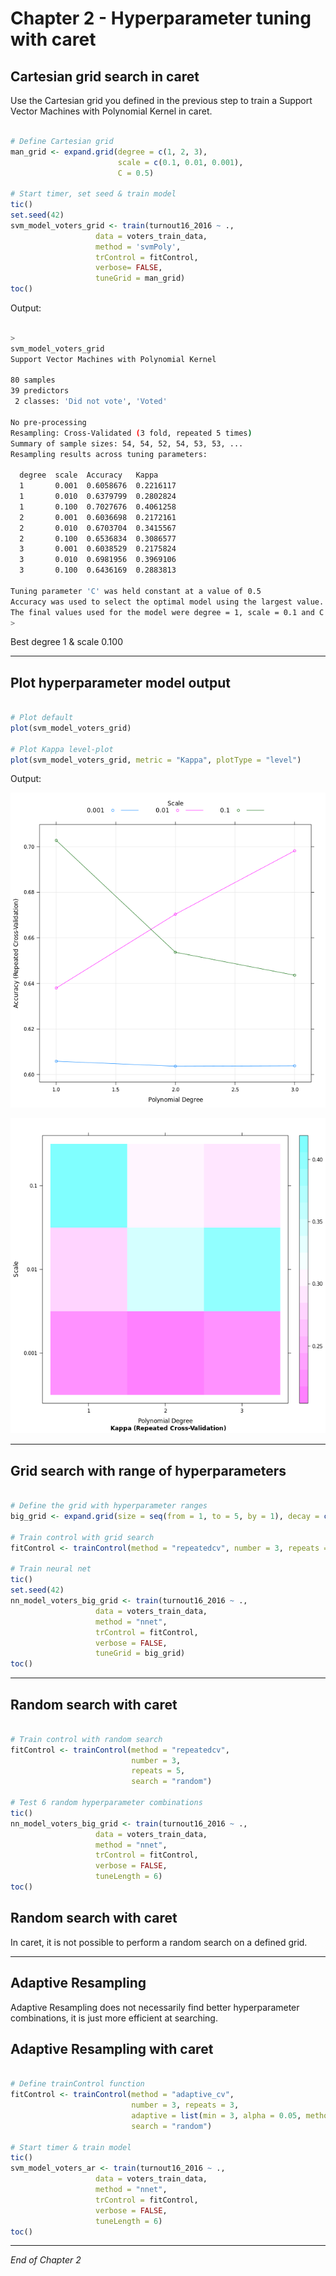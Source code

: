 # Chapter 2 - Hyperparameter tuning with caret
## Cartesian grid search in caret

Use the Cartesian grid you defined in the previous step to train a Support Vector Machines with Polynomial Kernel in caret.

```r

# Define Cartesian grid
man_grid <- expand.grid(degree = c(1, 2, 3), 
                        scale = c(0.1, 0.01, 0.001), 
                        C = 0.5)

# Start timer, set seed & train model
tic()
set.seed(42)
svm_model_voters_grid <- train(turnout16_2016 ~ ., 
                   data = voters_train_data, 
                   method = 'svmPoly', 
                   trControl = fitControl,
                   verbose= FALSE,
                   tuneGrid = man_grid)
toc()

```

Output:

```bash

>
svm_model_voters_grid
Support Vector Machines with Polynomial Kernel 

80 samples
39 predictors
 2 classes: 'Did not vote', 'Voted' 

No pre-processing
Resampling: Cross-Validated (3 fold, repeated 5 times) 
Summary of sample sizes: 54, 54, 52, 54, 53, 53, ... 
Resampling results across tuning parameters:

  degree  scale  Accuracy   Kappa    
  1       0.001  0.6058676  0.2216117
  1       0.010  0.6379799  0.2802824
  1       0.100  0.7027676  0.4061258
  2       0.001  0.6036698  0.2172161
  2       0.010  0.6703704  0.3415567
  2       0.100  0.6536834  0.3086577
  3       0.001  0.6038529  0.2175824
  3       0.010  0.6981956  0.3969106
  3       0.100  0.6436169  0.2883813

Tuning parameter 'C' was held constant at a value of 0.5
Accuracy was used to select the optimal model using the largest value.
The final values used for the model were degree = 1, scale = 0.1 and C = 0.5.
>

```

Best degree 1 & scale 0.100

***

## Plot hyperparameter model output

```r

# Plot default
plot(svm_model_voters_grid)

# Plot Kappa level-plot
plot(svm_model_voters_grid, metric = "Kappa", plotType = "level")

```

Output:

![ch2plot1](ch2plot1.png)

![ch2plot2](ch2plot2.png)

***

## Grid search with range of hyperparameters

```r

# Define the grid with hyperparameter ranges
big_grid <- expand.grid(size = seq(from = 1, to = 5, by = 1), decay = c(0, 1))

# Train control with grid search
fitControl <- trainControl(method = "repeatedcv", number = 3, repeats = 5, search = "grid")

# Train neural net
tic()
set.seed(42)
nn_model_voters_big_grid <- train(turnout16_2016 ~ ., 
                   data = voters_train_data, 
                   method = "nnet", 
                   trControl = fitControl,
                   verbose = FALSE,
                   tuneGrid = big_grid)
toc()

```

***

## Random search with caret

```r

# Train control with random search
fitControl <- trainControl(method = "repeatedcv",
                           number = 3,
                           repeats = 5,
                           search = "random")

# Test 6 random hyperparameter combinations
tic()
nn_model_voters_big_grid <- train(turnout16_2016 ~ ., 
                   data = voters_train_data, 
                   method = "nnet", 
                   trControl = fitControl,
                   verbose = FALSE,
                   tuneLength = 6)
toc()

```

## Random search with caret

In caret, it is not possible to perform a random search on a defined grid.

***

## Adaptive Resampling

Adaptive Resampling does not necessarily find better hyperparameter combinations, it is just more efficient at searching.

## Adaptive Resampling with caret

```r

# Define trainControl function
fitControl <- trainControl(method = "adaptive_cv",
                           number = 3, repeats = 3,
                           adaptive = list(min = 3, alpha = 0.05, method = "BT", complete = FALSE),
                           search = "random")

# Start timer & train model
tic()
svm_model_voters_ar <- train(turnout16_2016 ~ ., 
                   data = voters_train_data, 
                   method = "nnet", 
                   trControl = fitControl,
                   verbose = FALSE,
                   tuneLength = 6)
toc()

```

***

*End of Chapter 2*

